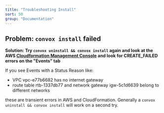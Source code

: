 ```yaml
---
title: "Troubleshooting Install"
sort: 50
group: "Documentation"
---
```

## Problem: `convox install` failed

**Solution: Try `convox uninstall && convox install` again and look at the AWS [Cloudformation Management Console](https://console.aws.amazon.com/cloudformation/home?region=us-east-1) and look for CREATE_FAILED errors on the "Events" tab**

If you see Events with a Status Reason like:

* VPC vpc-e77b6682 has no internet gateway
* route table rtb-1337db77 and network gateway igw-5c1d6639 belong to different networks

these are transient errors in AWS and CloudFormation. Generally a `convox uninstall && convox install` will work on a second try.
